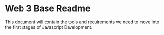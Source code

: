 # Web 3 Base Readme

This document will contain the tools and requirements we need to move into the first stages of Javascript Development.

